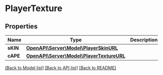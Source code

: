 # PlayerTexture

## Properties
Name | Type | Description | Notes
------------ | ------------- | ------------- | -------------
**sKIN** | [**OpenAPI\Server\Model\PlayerSkinURL**](PlayerSkinURL.md) |  | [optional] 
**cAPE** | [**OpenAPI\Server\Model\PlayerTextureURL**](PlayerTextureURL.md) |  | [optional] 

[[Back to Model list]](../README.md#documentation-for-models) [[Back to API list]](../README.md#documentation-for-api-endpoints) [[Back to README]](../README.md)



